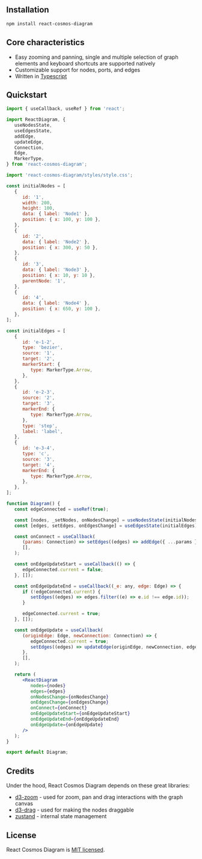 ## Installation

```bash
npm install react-cosmos-diagram
```

## Core characteristics

-  Easy zooming and panning, single and multiple selection of graph elements and keyboard shortcuts are supported natively
-  Customizable support for nodes, ports, and edges
-  Written in [Typescript](https://www.typescriptlang.org/)

## Quickstart

```jsx
import { useCallback, useRef } from 'react';

import ReactDiagram, {
   useNodesState,
   useEdgesState,
   addEdge,
   updateEdge,
   Connection,
   Edge,
   MarkerType,
} from 'react-cosmos-diagram';

import 'react-cosmos-diagram/styles/style.css';

const initialNodes = [
   {
      id: '1',
      width: 200,
      height: 100,
      data: { label: 'Node1' },
      position: { x: 100, y: 100 },
   },
   {
      id: '2',
      data: { label: 'Node2' },
      position: { x: 300, y: 50 },
   },
   {
      id: '3',
      data: { label: 'Node3' },
      position: { x: 10, y: 10 },
      parentNode: '1',
   },
   {
      id: '4',
      data: { label: 'Node4' },
      position: { x: 650, y: 100 },
   },
];

const initialEdges = [
   {
      id: 'e-1-2',
      type: 'bezier',
      source: '1',
      target: '2',
      markerStart: {
         type: MarkerType.Arrow,
      },
   },
   {
      id: 'e-2-3',
      source: '2',
      target: '3',
      markerEnd: {
         type: MarkerType.Arrow,
      },
      type: 'step',
      label: 'label',
   },
   {
      id: 'e-3-4',
      type: 'c',
      source: '3',
      target: '4',
      markerEnd: {
         type: MarkerType.Arrow,
      },
   },
];

function Diagram() {
   const edgeConnected = useRef(true);

   const [nodes, _setNodes, onNodesChange] = useNodesState(initialNodes);
   const [edges, setEdges, onEdgesChange] = useEdgesState(initialEdges);

   const onConnect = useCallback(
      (params: Connection) => setEdges((edges) => addEdge({ ...params }, edges)),
      [],
   );

   const onEdgeUpdateStart = useCallback(() => {
      edgeConnected.current = false;
   }, []);

   const onEdgeUpdateEnd = useCallback((_e: any, edge: Edge) => {
      if (!edgeConnected.current) {
         setEdges((edges) => edges.filter((e) => e.id !== edge.id));
      }

      edgeConnected.current = true;
   }, []);

   const onEdgeUpdate = useCallback(
      (originEdge: Edge, newConnection: Connection) => {
         edgeConnected.current = true;
         setEdges((edges) => updateEdge(originEdge, newConnection, edges));
      },
      [],
   );

   return (
      <ReactDiagram
         nodes={nodes}
         edges={edges}
         onNodesChange={onNodesChange}
         onEdgesChange={onEdgesChange}
         onConnect={onConnect}
         onEdgeUpdateStart={onEdgeUpdateStart}
         onEdgeUpdateEnd={onEdgeUpdateEnd}
         onEdgeUpdate={onEdgeUpdate}
      />
   );
}

export default Diagram;

```

## Credits

Under the hood, React Cosmos Diagram depends on these great libraries:

-  [d3-zoom](https://github.com/d3/d3-zoom) - used for zoom, pan and drag interactions with the graph canvas
-  [d3-drag](https://github.com/d3/d3-drag) - used for making the nodes draggable
-  [zustand](https://github.com/pmndrs/zustand) - internal state management

## License

React Cosmos Diagram is [MIT licensed](https://github.com/taehunlim/react-diagram/blob/main/LICENSE).

